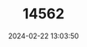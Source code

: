---
title: "14562"
category: "Neosalanx reganius"
draft: false
date: 2024-02-22 13:03:50
languages:
  English: ["Regan Icefish", "Ariake Dwarf Icefish"]
  Japanese: ["アリアケヒメシラウオ", "Ariakehimeshirauo", "Ariake-hime-sirauo"]
---